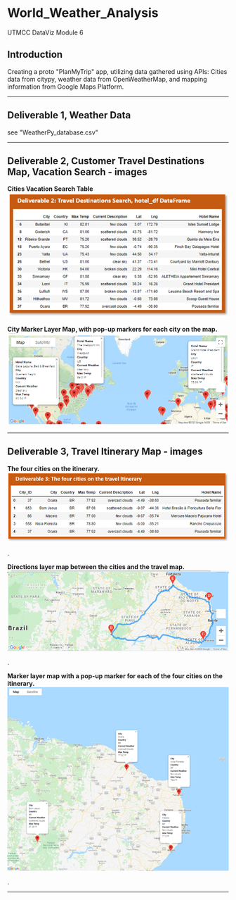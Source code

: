 # World_Weather_Analysis
UTMCC DataViz Module 6


## Introduction

Creating a proto "PlanMyTrip" app, utilizing data gathered using APIs: Cities data from citypy, weather data from OpenWeatherMap, and mapping information from Google Maps Platform. 

---


## Deliverable 1, Weather Data
  see "WeatherPy_database.csv"


---

## Deliverable 2, Customer Travel Destinations Map, Vacation Search - images


**Cities Vacation Search Table**
![WeatherPy_vacation_Table.png](https://github.com/larrydodson/World_Weather_Analysis/blob/master/Vacation_Search/WeatherPy_vacation_Table.png)


**City Marker Layer Map, with pop-up markers for each city on the map.** 
![WeatherPy_vacation_map.png](https://github.com/larrydodson/World_Weather_Analysis/blob/master/Vacation_Search/WeatherPy_vacation_map.png)




---

## Deliverable 3, Travel Itinerary Map - images

**The four cities on the itinerary.**
![WeatherPy_itinerary_cities_Table.png](https://github.com/larrydodson/World_Weather_Analysis/blob/master/Vacation_Itinerary/WeatherPy_itinerary_cities_Table.png)

.

**Directions layer map between the cities and the travel map.**
![WeatherPy_travel_map.png](https://github.com/larrydodson/World_Weather_Analysis/blob/master/Vacation_Itinerary/WeatherPy_travel_map.png)

.

**Marker layer map with a pop-up marker for each of the four cities on the itinerary.**
![WeatherPy_travel_map_markers.png](https://github.com/larrydodson/World_Weather_Analysis/blob/master/Vacation_Itinerary/WeatherPy_travel_map_markers.png)

.

---




